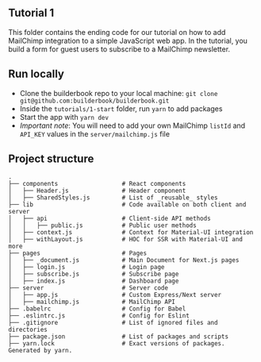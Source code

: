 ## Tutorial 1
This folder contains the ending code for our tutorial on how to add MailChimp integration to a simple JavaScript web app. In the tutorial, you build a form for guest users to subscribe to a MailChimp newsletter.


## Run locally
- Clone the builderbook repo to your local machine: `git clone git@github.com:builderbook/builderbook.git`
- Inside the `tutorials/1-start` folder, run `yarn` to add packages
- Start the app with `yarn dev`
- _Important note_: You will need to add your own MailChimp `listId` and `API_KEY` values in the `server/mailchimp.js` file


## Project structure

```
.
├── components                  # React components
│   ├── Header.js               # Header component
│   ├── SharedStyles.js         # List of _reusable_ styles
├── lib                         # Code available on both client and server
│   ├── api                     # Client-side API methods
│   │   ├── public.js           # Public user methods
│   ├── context.js              # Context for Material-UI integration
│   ├── withLayout.js           # HOC for SSR with Material-UI and more
├── pages                       # Pages
│   ├── _document.js            # Main Document for Next.js pages
│   ├── login.js                # Login page
│   ├── subscribe.js            # Subscribe page
│   ├── index.js                # Dashboard page
├── server                      # Server code
│   ├── app.js                  # Custom Express/Next server
│   ├── mailchimp.js            # MailChimp API
├── .babelrc                    # Config for Babel
├── .eslintrc.js                # Config for Eslint
├── .gitignore                  # List of ignored files and directories
├── package.json                # List of packages and scripts
├── yarn.lock                   # Exact versions of packages. Generated by yarn.

```
